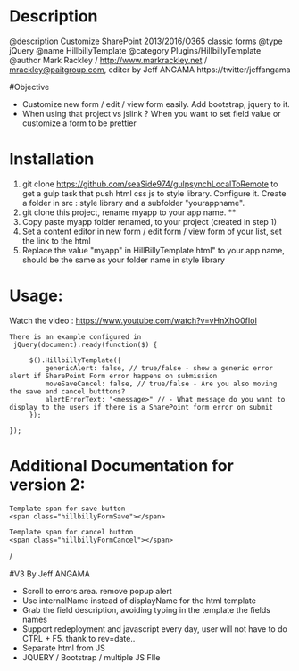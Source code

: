 # Description
  @description Customize SharePoint 2013/2016/O365 classic forms
  @type jQuery
  @name HillbillyTemplate
  @category Plugins/HillbillyTemplate
  @author Mark Rackley / http://www.markrackley.net / mrackley@paitgroup.com, editer by Jeff ANGAMA https://twitter/jeffangama

 #Objective 
* Customize new form / edit / view form easily. Add bootstrap, jquery to it.
* When using that project vs jslink ? When you want to set field value or customize a form to be prettier

 # Installation 
 1. git clone https://github.com/seaSide974/gulpsynchLocalToRemote to get a gulp task that push html css js to style library. Configure it. Create a folder in src : style library and a subfolder "yourappname". 
 2. git clone this project, rename myapp to your app name. **
 3. Copy paste myapp folder renamed, to your project (created in step 1)
 3. Set a content editor in new form / edit form / view form of your list, set the link to the html 
 4. Replace the value "myapp" in HillBillyTemplate.html" to your app name, should be the same as your folder name in style library

 # Usage: 
 
 Watch the video : https://www.youtube.com/watch?v=vHnXhO0fIoI
    
    There is an example configured in 
     jQuery(document).ready(function($) {
   
         $().HillbillyTemplate({
             genericAlert: false, // true/false - show a generic error alert if SharePoint Form error happens on submission
             moveSaveCancel: false, // true/false - Are you also moving the save and cancel butttons?
             alertErrorText: "<message>" // - What message do you want to display to the users if there is a SharePoint form error on submit
         });
 		
    }); 
 
 # Additional Documentation for version 2:
   
    Template span for save button
    <span class="hillbillyFormSave"></span>
  
    Template span for cancel button
    <span class="hillbillyFormCancel"></span>
 
  
 /

 #V3 By Jeff ANGAMA
* Scroll to errors area. remove popup alert
* Use internalName instead of displayName for the html template
* Grab the field description, avoiding typing in the template the fields names
* Support redeployment and javascript every day, user will not have to do CTRL + F5. thank to rev=date..
* Separate html from JS
* JQUERY / Bootstrap / multiple JS FIle
